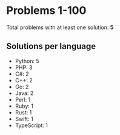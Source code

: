 # Problems 1-100

Total problems with at least one solution: **5**

## Solutions per language

- Python: 5
- PHP: 3
- C#: 2
- C++: 2
- Go: 2
- Java: 2
- Perl: 1
- Ruby: 1
- Rust: 1
- Swift: 1
- TypeScript: 1
